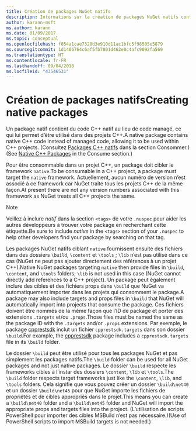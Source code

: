 ```yaml
---
title: Création de packages NuGet natifs
description: Informations sur la création de packages NuGet natifs contenant du code C++ au lieu de code managé, à utiliser dans des projets C++.
author: karann-msft
ms.author: karann
ms.date: 01/09/2017
ms.topic: conceptual
ms.openlocfilehash: f054a1cae7328d3e910d11ac1bfc5f98505e5879
ms.sourcegitcommit: 1d1406764c6af5fb7801d462e0c4afc9092fa569
ms.translationtype: HT
ms.contentlocale: fr-FR
ms.lasthandoff: 09/04/2018
ms.locfileid: "43546531"
---
```

# <a name="creating-native-packages"></a><span data-ttu-id="ecd3f-103">Création de packages natifs</span><span class="sxs-lookup"><span data-stu-id="ecd3f-103">Creating native packages</span></span>

<span data-ttu-id="ecd3f-104">Un package natif contient du code C++ natif au lieu de code managé, ce qui lui permet d’être utilisé dans des projets C++.</span><span class="sxs-lookup"><span data-stu-id="ecd3f-104">A native package contains native C++ code instead of managed code, allowing it to be used within C++ projects.</span></span> <span data-ttu-id="ecd3f-105">(Consultez [Packages C++ natifs](../consume-packages/finding-and-choosing-packages.md#native-c-packages) dans la section Consommer.)</span><span class="sxs-lookup"><span data-stu-id="ecd3f-105">(See [Native C++ Packages](../consume-packages/finding-and-choosing-packages.md#native-c-packages) in the Consume section.)</span></span>

<span data-ttu-id="ecd3f-106">Pour être consommable dans un projet C++, un package doit cibler le framework `native`.</span><span class="sxs-lookup"><span data-stu-id="ecd3f-106">To be consumable in a C++ project, a package must target the `native` framework.</span></span> <span data-ttu-id="ecd3f-107">Actuellement, aucun numéro de version n’est associé à ce framework car NuGet traite tous les projets C++ de la même façon.</span><span class="sxs-lookup"><span data-stu-id="ecd3f-107">At present there are not any version numbers associated with this framework as NuGet treats all C++ projects the same.</span></span>

> [!Note]
> <span data-ttu-id="ecd3f-108">Veillez à inclure *natif* dans la section `<tags>` de votre `.nuspec` pour aider les autres développeurs à trouver votre package en recherchant cette étiquette.</span><span class="sxs-lookup"><span data-stu-id="ecd3f-108">Be sure to include *native* in the `<tags>` section of your `.nuspec` to help other developers find your package by searching on that tag.</span></span>

<span data-ttu-id="ecd3f-109">Les packages NuGet natifs ciblant `native` fournissent ensuite des fichiers dans des dossiers `\build`, `\content` et `\tools` ; `\lib` n’est pas utilisé dans ce cas (NuGet ne peut pas ajouter directement des références à un projet C++).</span><span class="sxs-lookup"><span data-stu-id="ecd3f-109">Native NuGet packages targeting `native` then provide files in `\build`, `\content`, and `\tools` folders; `\lib` is not used in this case (NuGet cannot directly add references to a C++ project).</span></span> <span data-ttu-id="ecd3f-110">Un package peut également inclure des cibles et des fichiers props dans `\build` que NuGet va automatiquement importer dans les projets qui consomment le package.</span><span class="sxs-lookup"><span data-stu-id="ecd3f-110">A package may also include targets and props files in `\build` that NuGet will automatically import into projects that consume the package.</span></span> <span data-ttu-id="ecd3f-111">Ces fichiers doivent être nommés de la même façon que l’ID de package et porter des extensions `.targets` et/ou `.props`.</span><span class="sxs-lookup"><span data-stu-id="ecd3f-111">Those files must be named the same as the package ID with the `.targets` and/or `.props` extensions.</span></span> <span data-ttu-id="ecd3f-112">Par exemple, le package [cpprestsdk](https://nuget.org/packages/cpprestsdk/) inclut un fichier `cpprestsdk.targets` dans son dossier `\build`.</span><span class="sxs-lookup"><span data-stu-id="ecd3f-112">For example, the [cpprestsdk](https://nuget.org/packages/cpprestsdk/) package includes a `cpprestsdk.targets` file in its `\build` folder.</span></span>

<span data-ttu-id="ecd3f-113">Le dossier `\build` peut être utilisé pour tous les packages NuGet et pas simplement les packages natifs.</span><span class="sxs-lookup"><span data-stu-id="ecd3f-113">The `\build` folder can be used for all NuGet packages and not just native packages.</span></span> <span data-ttu-id="ecd3f-114">Le dossier `\build` respecte les frameworks cibles à l’instar des dossiers `\content`, `\lib` et `\tools`.</span><span class="sxs-lookup"><span data-stu-id="ecd3f-114">The `\build` folder respects target frameworks just like the `\content`, `\lib`, and `\tools` folders.</span></span> <span data-ttu-id="ecd3f-115">Cela signifie que vous pouvez créer un dossier `\build\net40` et un dossier `\build\net45` pour que NuGet importe les fichiers de propriétés et de cibles appropriés dans le projet.</span><span class="sxs-lookup"><span data-stu-id="ecd3f-115">This means you can create a `\build\net40` folder and a `\build\net45` folder and NuGet will import the appropriate props and targets files into the project.</span></span> <span data-ttu-id="ecd3f-116">(L’utilisation de scripts PowerShell pour importer des cibles MSBuild n’est pas nécessaire.)</span><span class="sxs-lookup"><span data-stu-id="ecd3f-116">(Use of PowerShell scripts to import MSBuild targets is not needed.)</span></span>
